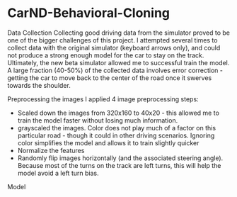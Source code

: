 # CarND-Behavioral-Cloning

Data Collection
Collecting good driving data from the simulator proved to be one of the bigger challenges of this project. I attempted several times to collect data with the original simulator (keyboard arrows only), and could not produce a strong enough model for the car to stay on the track. Ultimately, the new beta simulator allowed me to successful train the model. A large fraction (40-50%) of the collected data involves error correction - getting the car to move back to the center of the road once it swerves towards the shoulder. 


Preprocessing the images
I applied 4 image preprocessing steps:
  - Scaled down the images from 320x160 to 40x20 - this allowed me to train the model faster without losing much information.
  - grayscaled the images. Color does not play much of a factor on this particular road - though it could in other driving scenarios. Ignoring color simplifies the model and allows it to train slightly quicker
  - Normalize the features 
  - Randomly flip images horizontally (and the associated steering angle). Because most of the turns on the track are left turns, this will help the model avoid a left turn bias.

Model

